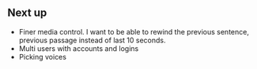 ## Next up

 - Finer media control. I want to be able to rewind the previous sentence, previous passage instead of last 10 seconds.
 - Multi users with accounts and logins
 - Picking voices